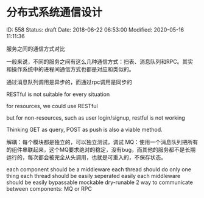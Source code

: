 # 分布式系统通信设计


ID: 558
Status: draft
Date: 2018-06-22 06:53:00
Modified: 2020-05-16 11:11:36


服务之间的通信方式对比

一般来说，不同的服务之间有这么几种通信方式：扫表、消息队列和RPC。其实和操作系统中的进程间通信方式也都是对应和类似的。

通过消息队列调用是异步的，而通过rpc调用是同步的

RESTful is not suitable for every situation

for resources, we could use RESTful

but for non-resources, such as user login/signup, restful is not working

Thinking GET as query, POST as push is also a viable method.

解耦：每个模块都是独立的，可以独立测试，调试
MQ：使用一个消息队列把所有的组件串联起来，这个MQ要求绝对的稳定，没有bug，而其他的服务都不是长期运行的，每次都会被完全从头调用，也就是可重入的，不保存状态。

each component should be a middleware
each thread should do only one thing
each thread should be easily seperated easily
each middleware should be easily bypassable mockable dry-runable
2 way to communicate between components: MQ or RPC